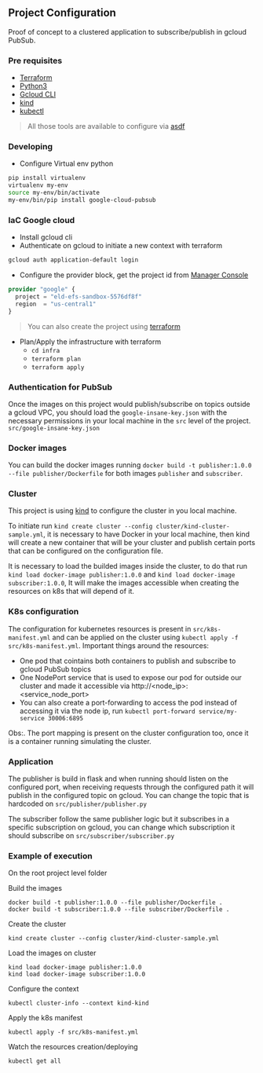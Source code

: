 ## Project Configuration

Proof of concept to a clustered application to subscribe/publish in gcloud PubSub.

### Pre requisites
- [Terraform](https://www.terraform.io/downloads.html)
- [Python3](https://www.python.org/downloads/)
- [Gcloud CLI](https://cloud.google.com/sdk/gcloud)
- [kind](https://kind.sigs.k8s.io/docs/user/quick-start/#installation)
- [kubectl](https://kubernetes.io/docs/tasks/tools/)
> All those tools are available to configure via [asdf](https://github.com/asdf-vm/asdf)
### Developing

- Configure Virtual env python

```bash
pip install virtualenv
virtualenv my-env
source my-env/bin/activate
my-env/bin/pip install google-cloud-pubsub
```

### IaC Google cloud
- Install gcloud cli
- Authenticate on gcloud to initiate a new context with terraform
```bash
gcloud auth application-default login
```
- Configure the provider block, get the project id from [Manager Console](https://console.cloud.google.com/cloud-resource-manager)
```terraform
provider "google" {
  project = "eld-efs-sandbox-5576df8f"
  region  = "us-central1"
}
```
> You can also create the project using [terraform](https://registry.terraform.io/providers/hashicorp/google/latest/docs/resources/google_project)
- Plan/Apply the infrastructure with terraform
  - `cd infra`
  - `terraform plan`
  - `terraform apply`

### Authentication for PubSub
Once the images on this project would publish/subscribe on topics outside a gcloud VPC, you should load the `google-insane-key.json` with the necessary permissions in your local machine in the `src` level of the project. `src/google-insane-key.json`

### Docker images
You can build the docker images running `docker build -t publisher:1.0.0 --file publisher/Dockerfile` for both images `publisher` and `subscriber`. 

### Cluster
This project is using [kind](https://kind.sigs.k8s.io/docs/user/quick-start/) to configure the cluster in you local machine. 

To initiate run `kind create cluster --config cluster/kind-cluster-sample.yml`, it is necessary to have Docker in your local machine, then kind will create a new container that will be your cluster and publish certain ports that can be configured on the configuration file.

It is necessary to load the builded images inside the cluster, to do that run `kind load docker-image publisher:1.0.0` and `kind load docker-image subscriber:1.0.0`, It will make the images accessible when creating the resources on k8s that will depend of it.

### K8s configuration
The configuration for kubernetes resources is present in `src/k8s-manifest.yml` and can be applied on the cluster using `kubectl apply -f src/k8s-manifest.yml`. Important things around the resources:

- One pod that cointains both containers to publish and subscribe to gcloud PubSub topics
- One NodePort service that is used to expose our pod for outside our cluster and made it accessible via http://<node_ip>:<service_node_port>
- You can also create a port-forwarding to access the pod instead of accessing it via the node ip, run `kubectl port-forward service/my-service 30006:6895`

Obs:. The port mapping is present on the cluster configuration too, once it is a container running simulating the cluster.

### Application
The publisher is build in flask and when running should listen on the configured port, when receiving requests through the configured path it will publish in the configured topic on gcloud. You can change the topic that is hardcoded on `src/publisher/publisher.py`

The subscriber follow the same publisher logic but it subscribes in a specific subscription on gcloud, you can change which subscription it should subscribe on `src/subscriber/subscriber.py`

### Example of execution
On the root project level folder

Build the images
```
docker build -t publisher:1.0.0 --file publisher/Dockerfile .
docker build -t subscriber:1.0.0 --file subscriber/Dockerfile .
```

Create the cluster
```
kind create cluster --config cluster/kind-cluster-sample.yml
```

Load the images on cluster
```
kind load docker-image publisher:1.0.0
kind load docker-image subscriber:1.0.0
```

Configure the context
```
kubectl cluster-info --context kind-kind
```

Apply the k8s manifest
```
kubectl apply -f src/k8s-manifest.yml
```

Watch the resources creation/deploying 
```
kubectl get all
```

